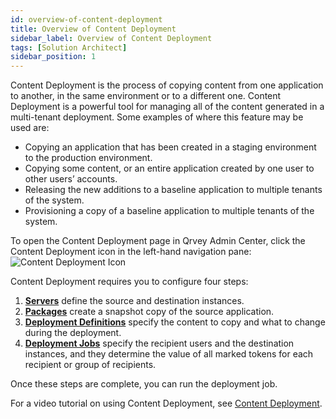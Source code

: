 ```yaml
---
id: overview-of-content-deployment
title: Overview of Content Deployment
sidebar_label: Overview of Content Deployment
tags: [Solution Architect]
sidebar_position: 1
---
```


<div style={{textAlign: "justify"}}>

Content Deployment is the process of copying content from one application to another, in the same environment or to a different one. Content Deployment is a powerful tool for managing all of the content generated in a multi-tenant deployment. Some examples of where this feature may be used are:
* Copying an application that has been created in a staging environment to the production environment.
* Copying some content, or an entire application created by one user to other users’ accounts.
* Releasing the new additions to a baseline application to multiple tenants of the system.
* Provisioning a copy of a baseline application to multiple tenants of the system.

To open the Content Deployment page in Qrvey Admin Center, click the Content Deployment icon in the left-hand navigation pane:  
![Content Deployment Icon](https://s3.amazonaws.com/cdn.qrvey.com/documentation_assets/partner-portal/admin/icon-admin-content-deployment.png)

Content Deployment requires you to configure four steps:
1. [**Servers**](../08-Content%20Deployment/servers.md) define the source and destination instances.
2. [**Packages**](../08-Content%20Deployment/packages-and-versions.md) create a snapshot copy of the source application.
3. [**Deployment Definitions**](../08-Content%20Deployment/definitions.md) specify the content to copy and what to change during the deployment.
4. [**Deployment Jobs**](../08-Content%20Deployment/jobs.md) specify the recipient users and the destination instances, and they determine the value of all marked tokens for each recipient or group of recipients.

Once these steps are complete, you can run the deployment job. 

For a video tutorial on using Content Deployment, see [Content Deployment](../../video-training/legacy/content-deployment.md).

</div>